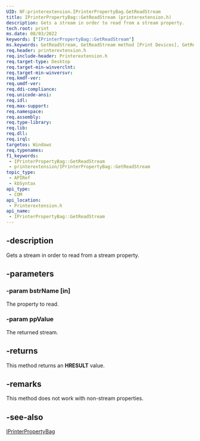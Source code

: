 ```yaml
---
UID: NF:printerextension.IPrinterPropertyBag.GetReadStream
title: IPrinterPropertyBag::GetReadStream (printerextension.h)
description: Gets a stream in order to read from a stream property.
tech.root: print
ms.date: 08/03/2022
keywords: ["IPrinterPropertyBag::GetReadStream"]
ms.keywords: GetReadStream, GetReadStream method [Print Devices], GetReadStream method [Print Devices],IPrinterPropertyBag interface, IPrinterPropertyBag interface [Print Devices],GetReadStream method, IPrinterPropertyBag.GetReadStream, IPrinterPropertyBag::GetReadStream, print.iprinterpropertybag_getreadstream, printerextension/IPrinterPropertyBag::GetReadStream
req.header: printerextension.h
req.include-header: Printerextension.h
req.target-type: Desktop
req.target-min-winverclnt: 
req.target-min-winversvr: 
req.kmdf-ver: 
req.umdf-ver: 
req.ddi-compliance: 
req.unicode-ansi: 
req.idl: 
req.max-support: 
req.namespace: 
req.assembly: 
req.type-library: 
req.lib: 
req.dll: 
req.irql: 
targetos: Windows
req.typenames: 
f1_keywords:
 - IPrinterPropertyBag::GetReadStream
 - printerextension/IPrinterPropertyBag::GetReadStream
topic_type:
 - APIRef
 - kbSyntax
api_type:
 - COM
api_location:
 - Printerextension.h
api_name:
 - IPrinterPropertyBag::GetReadStream
---
```


## -description

Gets a stream in order to read from a stream property.

## -parameters

### -param bstrName [in]

The property to read.

### -param ppValue

The returned stream.

## -returns

This method returns an **HRESULT** value.

## -remarks

This method does not work with non-stream properties.

## -see-also

[IPrinterPropertyBag](/windows-hardware/drivers/ddi/printerextension/nn-printerextension-iprinterpropertybag)
